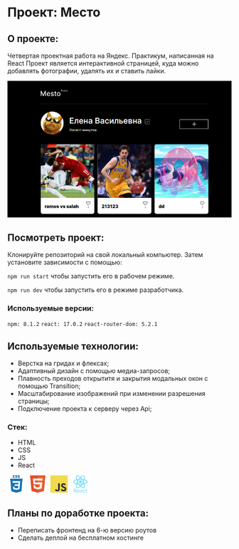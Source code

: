 # Проект: Место

## О проекте:

Четвертая проектная работа на Яндекс. Практикум, написанная на React
Проект является интерактивной страницей, куда можно добавлять фотографии, удалять их и ставить лайки.

<div id="header" align="left">
  <img src="src/images/2022-08-07_20-47-24.png" width="600"/>
</div>

## Посмотреть проект:
Клонируйте репозиторий на свой локальный компьютер. Затем установите зависимости с помощью:

`npm run start`
чтобы запустить его в рабочем режиме.

`npm run dev`
чтобы запустить его в режиме разработчика.
### Используемые версии:
`npm: 8.1.2` `react: 17.0.2` `react-router-dom: 5.2.1`

## Используемые технологии:

* Верстка на гридах и флексах;
* Адаптивный дизайн с помощью медиа-запросов;
* Плавность преходов открытитя и закрытия модальных окон с помощью Transition;
* Масштабирование изображений при изменении разрешения страницы;
* Подключение проекта к серверу через Api;

### Стек:
- HTML
- CSS
- JS
- React


<img src="https://github.com/devicons/devicon/blob/master/icons/css3/css3-plain-wordmark.svg"  title="CSS3" alt="CSS" width="40" height="40"/>&nbsp;
<img src="https://github.com/devicons/devicon/blob/master/icons/html5/html5-original.svg" title="HTML5" alt="HTML" width="40" height="40"/>&nbsp;
<img src="https://github.com/devicons/devicon/blob/master/icons/javascript/javascript-original.svg" title="JavaScript" alt="JavaScript" width="40" height="40"/>&nbsp;
<img src="https://github.com/devicons/devicon/blob/master/icons/react/react-original-wordmark.svg" title="React" alt="React" width="40" height="40"/>&nbsp;


## Планы по доработке проекта:
- Переписать фронтенд на 6-ю версию роутов
- Сделать деплой на бесплатном хостинге

